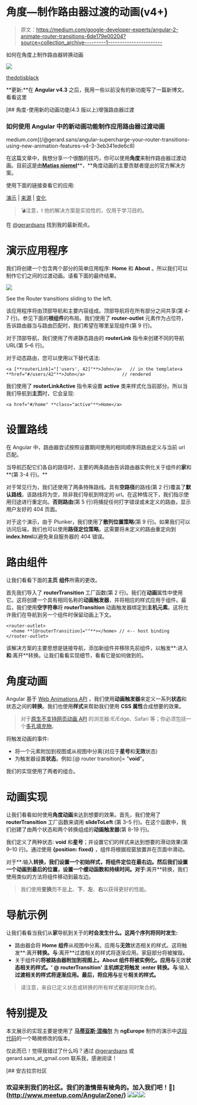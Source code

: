 # 角度—制作路由器过渡的动画(v4+)

> 原文：<https://medium.com/google-developer-experts/angular-2-animate-router-transitions-6de179e00204?source=collection_archive---------1----------------------->

如何在角度上制作路由器转换动画

![](img/040c372c1e9920931e394f2050643d33.png)

[thedotisblack](https://twitter.com/DavidMrugala)

**更新:**在 **Angular v4.3** 之后，我用一些以前没有的新功能写了一篇新博文。看看这里

[](/@gerard.sans/angular-supercharge-your-router-transitions-using-new-animation-features-v4-3-3eb341ede6c8) [## 角度-使用新的动画功能(4.3 版以上)增强路由器过渡

### 如何使用 Angular 中的新动画功能制作应用路由器过渡动画

medium.com](/@gerard.sans/angular-supercharge-your-router-transitions-using-new-animation-features-v4-3-3eb341ede6c8) 

在这篇文章中，我想分享一个很酷的技巧，你可以使用**角度**来制作路由器过渡动画。目前这是由[**Matias niemel**](https://github.com/matsko)**，**角度动画的主要贡献者提出的官方解决方案。

使用下面的链接查看它的应用:

[演示](https://embed.plnkr.co/PcRpcGK2duGw0HdaGaF5/?show=preview) | [来源](https://plnkr.co/edit/PcRpcGK2duGw0HdaGaF5?p=preview) | [变化](https://plnkr.co/edit/j7risCyKU26GCanDZIm4?p=preview)

> 💣注意，t 他的解决方案是实验性的，仅用于学习目的。

在 [@gerardsans](https://twitter.com/intent/user?screen_name=gerardsans) 找到我的最新观点。

# 演示应用程序

我们将创建一个包含两个部分的简单应用程序: **Home** 和 **About** 。所以我们可以制作它们之间的过渡动画。请看下面的最终结果。

![](img/5a29808a256e4d9873e58be2b4041efe.png)

See the Router transitions sliding to the left.

该应用程序将由顶部导航和主要内容组成。顶部导航将在所有部分之间共享(第 4-7 行)。参见下面的**根组件**的布局。我们使用了 **router-outlet** 元素作为占位符，告诉路由器当与路由匹配时，我们希望在哪里呈现组件(第 9 行)。

对于顶部导航，我们使用了传递静态路由的 **routerLink** 指令来创建不同的导航 URL(第 5–6 行)。

对于动态路由，您可以使用以下替代语法:

```
<a [**routerLink]="['users', 42]"**>John</a>   // in the template<a **href="#/users/42"**>John</a>              // rendered
```

我们使用了 **routerLinkActive** 指令来设置 **active** 类来样式化当前部分。所以当我们导航到**主页**时，它会呈现:

```
<a href="#/home" **class="active"**>Home</a>
```

# 设置路线

在 Angular 中，路由器尝试按照设置期间使用的相同顺序将路由定义与当前 url 匹配。

当导航匹配它们各自的路径时，主要的两条路由告诉路由器实例化关于组件的**家**和**(第 3-4 行)。**

对于常见行为，我们还使用了两条特殊路线。具有**空路径**的路线(第 2 行)覆盖了**默认路线**，该路线将为空，除非我们导航到特定的 url。在这种情况下，我们指示使用归途进行重定向。**否则路由**(第 5 行)将捕捉任何打字错误或未定义的路由，显示用户友好的 404 页面。

对于这个演示，由于 Plunker，我们使用了**散列位置策略**(第 9 行)。如果我们可以访问后端，我们也可以使用**路径定位策略**。这需要将未定义的路由重定向到**index.html**以避免来自服务器的 404 错误。

# 路由组件

让我们看看下面的**主页** **组件**所需的更改。

首先我们导入了 **routerTransition** 工厂函数(第 2 行)。我们在**动画**属性中使用它。这将创建一个具有相同名称的**动画触发器**，并将相应的样式应用于组件。最后，我们使用**空字符串**将 **routerTransition** 动画触发器绑定到**主机元素**。这将允许我们在导航到另一个组件时保留动画上下文。

```
<router-outlet> 
  <home **[@routerTransition]=""**></home> // <-- host binding
</router-outlet>
```

该解决方案的主要思想是链接导航，添加新组件并移除先前组件，以触发**:进入**和**:离开**转换。让我们看看实现细节，看看它是如何做到的。

# 角度动画

Angular 基于 [Web Animations API](https://w3c.github.io/web-animations/) ，我们使用**动画触发器**来定义一系列**状态**和状态之间的**转换**。我们也使用**样式**来帮助我们使用 **CSS 属性**合成想要的效果。

> 对于[原生不支持网页动画 API](http://caniuse.com/#feat=web-animation) 的浏览器:IE/Edge、Safari 等；你必须包括一个[多孔填充物](https://github.com/web-animations/web-animations-js)。

将触发动画的事件:

*   将一个元素附加到视图或从视图中分离(对应于**星号**和**无效**状态)
*   为触发器设置**状态**。例如:[@ router transition]= "**void**"。

我们的实现使用了两者的组合。

# 动画实现

让我们看看如何使用**角度动画**来达到想要的效果。首先，我们使用了 **routerTransition** 工厂函数来调用 **slideToLeft** (第 3–5 行)。在这个函数中，我们创建了由两个状态和两个转换组成的**动画触发器**(第 8-19 行)。

我们定义了两种状态: **void** 和**星号**；并设置它们的样式来达到想要的滑动效果(第 9–10 行)。通过使用 **{position: fixed}** ，组件将根据视窗放置并在页面中滑动。

对于**:输入**转换，我们设置一个初始样式，将组件定位在最右边。然后我们设置一个动画到最后的位置，设置一个缓动函数和持续时间。对于**:离开**转换，我们使用类似的方法将组件移动到最左边。

> 我们使用**变换**而不是**上**、**下**、**左**、**右**以获得更好的性能。

# 导航示例

让我们看看当我们从**家**导航到关于的**时会发生什么。这两个序列将同时发生:**

*   路由器会将 **Home** **组件**从视图中分离。应用与**无效**状态相关的样式。这将触发**:离开**转换。与**:离开**过渡相关的样式将逐渐应用。家庭部分将被摧毁。
*   关于组件的**将被路由器附加到视图上。About 组件将被实例化。应用与**无效**状态相关的样式。' @ **routerTransition'** 主机绑定将触发 **:enter** 转换。与**:输入**过渡相关的样式将逐渐应用。最后，将应用与**星号**相关的样式。**

> 请注意，来自已定义状态或转换的所有样式都是同时聚合的。

# 特别提及

本文展示的实现主要是使用了 [**马蒂亚斯·涅梅尔**](https://github.com/matsko) 为 **ngEurope** 制作的演示中[这段代码](https://github.com/matsko/ng2eu-2016-code/blob/master/route_animations.ts)的一个略微修改的版本。

仅此而已！觉得我错过了什么吗？通过 [@gerardsans](https://twitter.com/intent/user?screen_name=gerardsans) 或 gerard.sans_at_gmail.com 联系我，感谢阅读！

[](http://www.meetup.com/AngularZone/) [## 安古拉宗社区

### 欢迎来到我们的社区。我们的激情是有棱角的。加入我们吧！🚀](http://www.meetup.com/AngularZone/) [![](img/abefda0aa7864742686ec7f7fdffe2b5.png)](https://twitter.com/intent/user?screen_name=gerardsans)![](img/a2b8f2d785706b3a1887e09b8dec4ed4.png)![](img/67b37e5d672384f0953563450fca0029.png)
